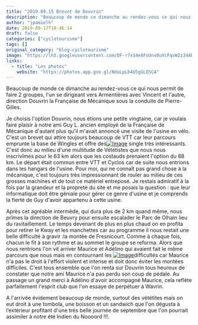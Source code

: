 ```yaml
---
title: "2019.09.15 Brevet de Douvrin"
description: "Beaucoup de monde ce dimanche au rendez-vous ce qui nous permit de faire 2 groupes, l'un se dirigeant vers Armentières avec Vincent et l'autre, direction Douvrin la Française de Mécanique sous la conduite de Pierre-Gilles."
author: "jpamielh"
date: 2019-09-17T18:46:14
draft: false
categories: ["cyclotourisme"]
tags: []
original_category: "blog-cyclotourisme"
image: "https://lh3.googleusercontent.com/DF-r7xS4e8FoUnx0uVcFqvW2z34AEzkQ44bbw5z6Bhu3ZKlvMtaIRZG3ym3yjPIZeIlW-RThu0sGGM1j3lQuZVxbzI0Yr8R5EyHHD019jDFFXooum4aBMkbDH5ZTFSHfcXe4G23rNNbgaDPj9pBPodoLJV-vTMUP_HulJtB9dF5G-sm_nc_PD-pNBuqb0xlBIm3oHbjHffYhs2HpO1g-iFmcxDj0CcqF5rWAAPYvW4hjDWAz8pSChJi6v-cxiCb6ZXIm5nnJ-32tbpiLcJmfl8HB2uAJYJmmCBMWdOJs9DcSgbkWQVuvGCbLjox0JBAAFzkShxXKqqTLDlJ8fAAUIXvSzL2HUW3jQCIx0k6Bd-JRRjnIuJhGnQbb0Z71Pj3qVAb3pqT-U378JN7FszMh5ZsjNOnuJy0e6jq6p70MsfdIQdlZBvqhA6yQ-TiQ_EkEHKItOdrRIIyTFFZ_MD6iswpR8eE9jPTpfn-wanHsd54DpCyLhvGXsA9NFLUcqIVrB7k32G0yvHRMMz5iDmdXYW7XFic4x5IUgRkfoNDTAmFcIwYERn2kBk-YByK767lcJKuRFShnwAdT5e1d9QOGMAqiLDD59P60GTFy4atRGkW0SsaziRdh_MBCX465_wpIUJaP_g1YCVJqpnPEHtkBCrOwh6LjlB38vGgKvr3ukPB34ibhhU1T9qo=w1024-h768-no"
links:
  - title: "Les photos"
    website: "https://photos.app.goo.gl/NduLpLb4U5gGLDSCA"
---
```


Beaucoup de monde ce dimanche au rendez-vous ce qui nous permit de faire 2 groupes, l'un se dirigeant vers Armentières avec Vincent et l'autre, direction Douvrin la Française de Mécanique sous la conduite de Pierre-Gilles.

<!--more-->

Je choisis l'option Douvrin, nous étions une petite vingtaine, car je voulais faire plaisir à notre ami Guy L. ancien employé de la Française de Mécanique d'autant plus qu'il m'avait annoncé une visite de l'usine en vélo. C'est un brevet qui attire toujours beaucoup de VTT car leur parcours emprunte la base de Wingles et offre des[![Image](https://lh3.googleusercontent.com/2Gap5-Li_yl6Fn2L_cFqKz8yUHoP4jDsxGjUKenVxB83Zh91v0oQTQoTqyekyIhK5CcskmyHiwk91JpCRtZMQhEBjCWcNkgngerNTf3C6B6i9xi3GzK0xRxi3slLUIvQ_yLQN04Fu5vPfxDWf_sje6-i4Ub39yZA1m1bXKb717B2vMjaSU36hpq91duqy-aqn-14-EYBv_e7jhtgGZeRQjPJs5NjI3vqdR8cxHlyhwfJuLC6mzMizAanDmWbq_3nTEYGq46U5a08zPGcXOZP6-jje5V1wK3C25YLl_cdGXiNsKBmIoanuuP2kHBfay0eahb0q86baQvFpFNk2_iii9lf0Nerw9tzm905ynQmOwJ2uFC1L8vCnRQg834dIxiZXATh5m7ZrBLzw7dm8HcAHLSL5fpIvThRtZA4w0nnL_MFClBuJwfdd4LJzfKh9mBqyFavOmUBb0ROz5CXr8AcjN067l8w_Dv9u3pgGXeLgZOURep46ymdpqoNi_vuflAhX7qqSdmXwbRjF1_Zc_7HSrd5wciBKbHkCRpRRwnqkoRSPvL8o_zsFOlHqr70jxC48GtY8jCiCgEyNJZra5px8KurwO9c1Jd8nFZ0bKFz3A6_sPhMZnfT8l9thWIFj62Tp4yFiEqB3LavPFkyQ1Wal7NsZKeHenTyfTd0md15hYHLxWRsRF2QAB0WueR5nN1pMyFpoyIBNdn58j3vCzKbbTdBbcHP6gBgCxGkZCdlOs1l2S36=w1024-h768-no)](https://lh3.googleusercontent.com/2Gap5-Li_yl6Fn2L_cFqKz8yUHoP4jDsxGjUKenVxB83Zh91v0oQTQoTqyekyIhK5CcskmyHiwk91JpCRtZMQhEBjCWcNkgngerNTf3C6B6i9xi3GzK0xRxi3slLUIvQ_yLQN04Fu5vPfxDWf_sje6-i4Ub39yZA1m1bXKb717B2vMjaSU36hpq91duqy-aqn-14-EYBv_e7jhtgGZeRQjPJs5NjI3vqdR8cxHlyhwfJuLC6mzMizAanDmWbq_3nTEYGq46U5a08zPGcXOZP6-jje5V1wK3C25YLl_cdGXiNsKBmIoanuuP2kHBfay0eahb0q86baQvFpFNk2_iii9lf0Nerw9tzm905ynQmOwJ2uFC1L8vCnRQg834dIxiZXATh5m7ZrBLzw7dm8HcAHLSL5fpIvThRtZA4w0nnL_MFClBuJwfdd4LJzfKh9mBqyFavOmUBb0ROz5CXr8AcjN067l8w_Dv9u3pgGXeLgZOURep46ymdpqoNi_vuflAhX7qqSdmXwbRjF1_Zc_7HSrd5wciBKbHkCRpRRwnqkoRSPvL8o_zsFOlHqr70jxC48GtY8jCiCgEyNJZra5px8KurwO9c1Jd8nFZ0bKFz3A6_sPhMZnfT8l9thWIFj62Tp4yFiEqB3LavPFkyQ1Wal7NsZKeHenTyfTd0md15hYHLxWRsRF2QAB0WueR5nN1pMyFpoyIBNdn58j3vCzKbbTdBbcHP6gBgCxGkZCdlOs1l2S36=w1024-h768-no) single très intéressants. C'est donc au milieu d'une multitude de Vététistes que nous nous inscrivîmes pour le 63 km alors que les costauds prenaient l'option du 88 km. Le départ était commun entre VTT et Cyclos car de suite nous entrions dans les hangars de l'usine. Pour moi, qui ne connaît pas grand chose à la mécanique, c'est toujours très impressionnant de rouler au milieu de ces grosses machines et de tout ce matériel entreposé. Je restais admiratif à la fois par la grandeur et la propreté du site et me posais la question&nbsp;: que leur informatique doit être géniale pour gérer ce genre d'usine et je comprends la fierté de Guy d'avoir appartenu à cette usine.

Après cet agréable intermède, qui dura plus de 2 km quand même, nous prîmes la direction de Beuvry pour ensuite escalader le Parc de Olhain lieu du ravitaillement. Le temps devenant de plus en plus chaud on en profita pour retirer le Kway et les manchettes car au programme il nous restait une belle difficulté à gravir&nbsp;:la montée de Fresnicourt. Comme à chaque fois, chacun le fit à son rythme et au sommet le groupe se reforma. Alors que nous rentrions l'on vit arriver Maurice et Adélino qui avaient fait le même parcours que nous mais en contournant les [![Image](https://lh3.googleusercontent.com/HrxNym51-jvnYRI8XN5ZBLf08nHNzNs6Id-8VCsQ5kGYWj_q-Z1Pl5SYMS9jCvx8DuybYlrmIBSKo72vzNgJXDF7JZHiP42Nl5GRcBtx9_bQp9mMmETBkkz678Rze4_a8UoOYgSXf6vD-Pxo5y7qQ20GPvyOkBLJwzSQGv2XmkvGDSc9BveuR63RKpGxpzebe6fnDU13M0bfMrhN0l2D1LT1DukWZTFcorVA52oKkmEvh62odV59dYiTb3T92EJuyesu9vfJyeBKRf4dwSWif86Wv8PXxhDapyfqaPFh7PJ36qKiQXJu4RWSbl97-yDVW2vxcc1G8KCI_fxMCmDinu_8fGCcI5sAG84hrRTMnDyRYLVJjs2h7osrDby_70ZmE9CrsRA7UOUKD4RXbAgfEj5N-_n7tyUcDQk84O8gKwV7BqEklF5nzBXMhC_OEUll3UH95qSM_mJgIJ0HVX7D50XX6wYhtWY4gV8KoLaFAHrWtwc6TfnID4nPwci5OooessczvoLgfNY0UQCMcO1EDACzwCkXePXDEJEgGXYY7qORzov5z_OKHSNtVdnAecva28Ri4aKwoa1xHg1Ohut9JSqLV9ULw3kRw7hzzXS3h_-rqE-FV6KgPUeqYZaq2fzzbzE1q1dzh_T_ISOITiBGSGwBMXKtVAyqSnGhUyggzrg9yJBzM4P1zKFQHWP3O03bO4aiSzRl9ggoiC8PmHUE_OkzfylcNnWhA8vuoUZOmpuUWdgB=w1024-h768-no)](https://lh3.googleusercontent.com/HrxNym51-jvnYRI8XN5ZBLf08nHNzNs6Id-8VCsQ5kGYWj_q-Z1Pl5SYMS9jCvx8DuybYlrmIBSKo72vzNgJXDF7JZHiP42Nl5GRcBtx9_bQp9mMmETBkkz678Rze4_a8UoOYgSXf6vD-Pxo5y7qQ20GPvyOkBLJwzSQGv2XmkvGDSc9BveuR63RKpGxpzebe6fnDU13M0bfMrhN0l2D1LT1DukWZTFcorVA52oKkmEvh62odV59dYiTb3T92EJuyesu9vfJyeBKRf4dwSWif86Wv8PXxhDapyfqaPFh7PJ36qKiQXJu4RWSbl97-yDVW2vxcc1G8KCI_fxMCmDinu_8fGCcI5sAG84hrRTMnDyRYLVJjs2h7osrDby_70ZmE9CrsRA7UOUKD4RXbAgfEj5N-_n7tyUcDQk84O8gKwV7BqEklF5nzBXMhC_OEUll3UH95qSM_mJgIJ0HVX7D50XX6wYhtWY4gV8KoLaFAHrWtwc6TfnID4nPwci5OooessczvoLgfNY0UQCMcO1EDACzwCkXePXDEJEgGXYY7qORzov5z_OKHSNtVdnAecva28Ri4aKwoa1xHg1Ohut9JSqLV9ULw3kRw7hzzXS3h_-rqE-FV6KgPUeqYZaq2fzzbzE1q1dzh_T_ISOITiBGSGwBMXKtVAyqSnGhUyggzrg9yJBzM4P1zKFQHWP3O03bO4aiSzRl9ggoiC8PmHUE_OkzfylcNnWhA8vuoUZOmpuUWdgB=w1024-h768-no)difficultés car Maurice n'a pas le droit à l'effort violent et intense et doit donc éviter les montées difficiles. C'est tous ensemble que l'on renta sur Douvrin tous heureux de constater que notre ami Maurice n'a pas perdu son coup de pédale. Au passage un grand merci à Adélino d'avoir accompagné Maurice, cela reflète parfaitement l'esprit club que l'on essaye de perpétuer à Wavrin.

A l'arrivée évidement beaucoup de monde, surtout des vététites mais on eut droit à une tombola, une boisson et un sandwich que l'on dégusta à l’extérieur profitant d'une très belle journée de septembre que l'on pourrait assimiler à notre été Indien du Noooord&nbsp;!!!.